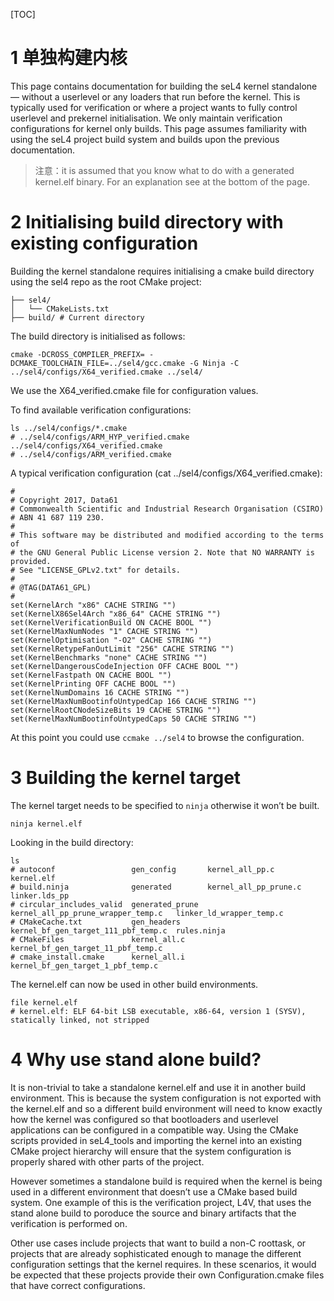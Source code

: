 [TOC]

# 1 单独构建内核

This page contains documentation for building the seL4 kernel standalone — without a userlevel or any loaders that run before the kernel. This is typically used for verification or where a project wants to fully control userlevel and prekernel initialisation. We only maintain verification configurations for kernel only builds. This page assumes familiarity with using the seL4 project build system and builds upon the previous documentation.

> 注意：it is assumed that you know what to do with a generated kernel.elf binary. For an explanation see at the bottom of the page.



# 2 Initialising build directory with existing configuration

Building the kernel standalone requires initialising a cmake build directory using the sel4 repo as the root CMake project:

    ├── sel4/
    │   └── CMakeLists.txt
    ├── build/ # Current directory

The build directory is initialised as follows:

    cmake -DCROSS_COMPILER_PREFIX= -DCMAKE_TOOLCHAIN_FILE=../sel4/gcc.cmake -G Ninja -C ../sel4/configs/X64_verified.cmake ../sel4/

We use the X64_verified.cmake file for configuration values.

To find available verification configurations:

    ls ../sel4/configs/*.cmake
    # ../sel4/configs/ARM_HYP_verified.cmake  ../sel4/configs/X64_verified.cmake
    # ../sel4/configs/ARM_verified.cmake

A typical verification configuration (cat ../sel4/configs/X64_verified.cmake):

    #
    # Copyright 2017, Data61
    # Commonwealth Scientific and Industrial Research Organisation (CSIRO)
    # ABN 41 687 119 230.
    #
    # This software may be distributed and modified according to the terms of
    # the GNU General Public License version 2. Note that NO WARRANTY is provided.
    # See "LICENSE_GPLv2.txt" for details.
    #
    # @TAG(DATA61_GPL)
    #
    set(KernelArch "x86" CACHE STRING "")
    set(KernelX86Sel4Arch "x86_64" CACHE STRING "")
    set(KernelVerificationBuild ON CACHE BOOL "")
    set(KernelMaxNumNodes "1" CACHE STRING "")
    set(KernelOptimisation "-O2" CACHE STRING "")
    set(KernelRetypeFanOutLimit "256" CACHE STRING "")
    set(KernelBenchmarks "none" CACHE STRING "")
    set(KernelDangerousCodeInjection OFF CACHE BOOL "")
    set(KernelFastpath ON CACHE BOOL "")
    set(KernelPrinting OFF CACHE BOOL "")
    set(KernelNumDomains 16 CACHE STRING "")
    set(KernelMaxNumBootinfoUntypedCap 166 CACHE STRING "")
    set(KernelRootCNodeSizeBits 19 CACHE STRING "")
    set(KernelMaxNumBootinfoUntypedCaps 50 CACHE STRING "")

At this point you could use `ccmake ../sel4` to browse the configuration.

# 3 Building the kernel target

The kernel target needs to be specified to `ninja` otherwise it won’t be built.

    ninja kernel.elf

Looking in the build directory:

    ls
    # autoconf                 gen_config       kernel_all_pp.c                      kernel.elf
    # build.ninja              generated        kernel_all_pp_prune.c                linker.lds_pp
    # circular_includes_valid  generated_prune  kernel_all_pp_prune_wrapper_temp.c   linker_ld_wrapper_temp.c
    # CMakeCache.txt           gen_headers      kernel_bf_gen_target_111_pbf_temp.c  rules.ninja
    # CMakeFiles               kernel_all.c     kernel_bf_gen_target_11_pbf_temp.c
    # cmake_install.cmake      kernel_all.i     kernel_bf_gen_target_1_pbf_temp.c

The kernel.elf can now be used in other build environments.

    file kernel.elf
    # kernel.elf: ELF 64-bit LSB executable, x86-64, version 1 (SYSV), statically linked, not stripped

# 4 Why use stand alone build?

It is non-trivial to take a standalone kernel.elf and use it in another build environment. This is because the system configuration is not exported with the kernel.elf and so a different build environment will need to know exactly how the kernel was configured so that bootloaders and userlevel applications can be configured in a compatible way. Using the CMake scripts provided in seL4_tools and importing the kernel into an existing CMake project hierarchy will ensure that the system configuration is properly shared with other parts of the project.

However sometimes a standalone build is required when the kernel is being used in a different environment that doesn’t use a CMake based build system. One example of this is the verification project, L4V, that uses the stand alone build to poroduce the source and binary artifacts that the verification is performed on.

Other use cases include projects that want to build a non-C roottask, or projects that are already sophisticated enough to manage the different configuration settings that the kernel requires. In these scenarios, it would be expected that these projects provide their own Configuration.cmake files that have correct configurations.